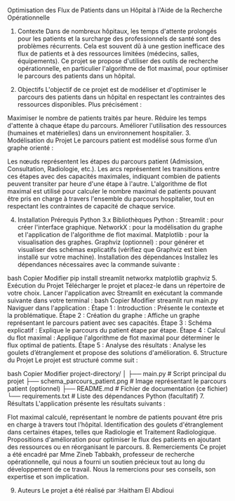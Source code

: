 Optimisation des Flux de Patients dans un Hôpital à l'Aide de la Recherche Opérationnelle
1. Contexte
Dans de nombreux hôpitaux, les temps d'attente prolongés pour les patients et la surcharge des professionnels de santé sont des problèmes récurrents. Cela est souvent dû à une gestion inefficace des flux de patients et à des ressources limitées (médecins, salles, équipements). Ce projet se propose d'utiliser des outils de recherche opérationnelle, en particulier l'algorithme de flot maximal, pour optimiser le parcours des patients dans un hôpital.

2. Objectifs
L'objectif de ce projet est de modéliser et d'optimiser le parcours des patients dans un hôpital en respectant les contraintes des ressources disponibles. Plus précisément :

Maximiser le nombre de patients traités par heure.
Réduire les temps d'attente à chaque étape du parcours.
Améliorer l'utilisation des ressources (humaines et matérielles) dans un environnement hospitalier.
3. Modélisation du Projet
Le parcours patient est modélisé sous forme d’un graphe orienté :

Les nœuds représentent les étapes du parcours patient (Admission, Consultation, Radiologie, etc.).
Les arcs représentent les transitions entre ces étapes avec des capacités maximales, indiquant combien de patients peuvent transiter par heure d'une étape à l'autre.
L'algorithme de flot maximal est utilisé pour calculer le nombre maximal de patients pouvant être pris en charge à travers l'ensemble du parcours hospitalier, tout en respectant les contraintes de capacité de chaque service.

4. Installation
Prérequis
Python 3.x
Bibliothèques Python :
Streamlit : pour créer l'interface graphique.
NetworkX : pour la modélisation du graphe et l'application de l'algorithme de flot maximal.
Matplotlib : pour la visualisation des graphes.
Graphviz (optionnel) : pour générer et visualiser des schémas explicatifs (vérifiez que Graphviz est bien installé sur votre machine).
Installation des dépendances
Installez les dépendances nécessaires avec la commande suivante :

bash
Copier
Modifier
pip install streamlit networkx matplotlib graphviz
5. Exécution du Projet
Télécharger le projet et placez-le dans un répertoire de votre choix.
Lancer l'application avec Streamlit en exécutant la commande suivante dans votre terminal :
bash
Copier
Modifier
streamlit run main.py
Naviguer dans l'application :
Étape 1 : Introduction : Présente le contexte et la problématique.
Étape 2 : Création du graphe : Affiche un graphe représentant le parcours patient avec ses capacités.
Étape 3 : Schéma explicatif : Explique le parcours du patient étape par étape.
Étape 4 : Calcul du flot maximal : Applique l'algorithme de flot maximal pour déterminer le flux optimal de patients.
Étape 5 : Analyse des résultats : Analyse les goulets d’étranglement et propose des solutions d'amélioration.
6. Structure du Projet
Le projet est structuré comme suit :

bash
Copier
Modifier
project-directory/
│
├── main.py                    # Script principal du projet
├── schema_parcours_patient.png # Image représentant le parcours patient (optionnel)
├── README.md                   # Fichier de documentation (ce fichier)
└── requirements.txt            # Liste des dépendances Python (facultatif)
7. Résultats
L'application présente les résultats suivants :

Flot maximal calculé, représentant le nombre de patients pouvant être pris en charge à travers tout l’hôpital.
Identification des goulets d'étranglement dans certaines étapes, telles que Radiologie et Traitement Radiologique.
Propositions d'amélioration pour optimiser le flux des patients en ajoutant des ressources ou en réorganisant le parcours.
8. Remerciements
Ce projet a été encadré par Mme Zineb Tabbakh, professeur de recherche opérationnelle, qui nous a fourni un soutien précieux tout au long du développement de ce travail. Nous la remercions pour ses conseils, son expertise et son implication.

9. Auteurs
Le projet a été réalisé par :Haitham El Abdioui
